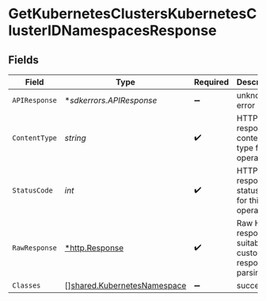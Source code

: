 # GetKubernetesClustersKubernetesClusterIDNamespacesResponse


## Fields

| Field                                                                             | Type                                                                              | Required                                                                          | Description                                                                       |
| --------------------------------------------------------------------------------- | --------------------------------------------------------------------------------- | --------------------------------------------------------------------------------- | --------------------------------------------------------------------------------- |
| `APIResponse`                                                                     | **sdkerrors.APIResponse*                                                          | :heavy_minus_sign:                                                                | unknown error                                                                     |
| `ContentType`                                                                     | *string*                                                                          | :heavy_check_mark:                                                                | HTTP response content type for this operation                                     |
| `StatusCode`                                                                      | *int*                                                                             | :heavy_check_mark:                                                                | HTTP response status code for this operation                                      |
| `RawResponse`                                                                     | [*http.Response](https://pkg.go.dev/net/http#Response)                            | :heavy_check_mark:                                                                | Raw HTTP response; suitable for custom response parsing                           |
| `Classes`                                                                         | [][shared.KubernetesNamespace](../../../pkg/models/shared/kubernetesnamespace.md) | :heavy_minus_sign:                                                                | success                                                                           |